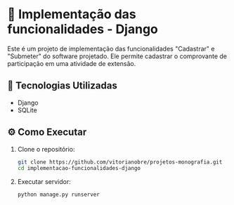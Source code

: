 # 📝 Implementação das funcionalidades - Django  

Este é um projeto de implementação das funcionalidades "Cadastrar" e "Submeter" do software projetado. Ele permite cadastrar o comprovante de participação em uma atividade de extensão.

## 🚀 Tecnologias Utilizadas  

- Django  
- SQLite 

## ⚙️ Como Executar  

1. Clone o repositório: 
   ```sh
   git clone https://github.com/vitorianobre/projetos-monografia.git
   cd implementacao-funcionalidades-django

2. Executar servidor: 
   ```sh
   python manage.py runserver
